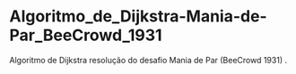 # Algoritmo_de_Dijkstra-Mania-de-Par_BeeCrowd_1931   
Algoritmo de Dijkstra resolução do desafio Mania de Par (BeeCrowd 1931) .

